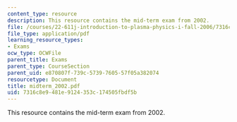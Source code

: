 ```yaml
---
content_type: resource
description: This resource contains the mid-term exam from 2002.
file: /courses/22-611j-introduction-to-plasma-physics-i-fall-2006/7316c8e9481e9124353c174505fbdf5b_midterm_2002.pdf
file_type: application/pdf
learning_resource_types:
- Exams
ocw_type: OCWFile
parent_title: Exams
parent_type: CourseSection
parent_uid: e870807f-739c-5739-7605-57f05a382074
resourcetype: Document
title: midterm_2002.pdf
uid: 7316c8e9-481e-9124-353c-174505fbdf5b
---
```

This resource contains the mid-term exam from 2002.

